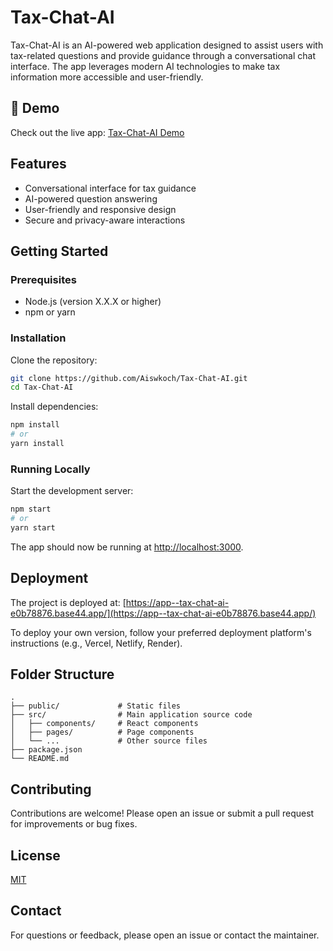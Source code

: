 # Tax-Chat-AI

Tax-Chat-AI is an AI-powered web application designed to assist users with tax-related questions and provide guidance through a conversational chat interface. The app leverages modern AI technologies to make tax information more accessible and user-friendly.

## 🚀 Demo

Check out the live app: [Tax-Chat-AI Demo](https://app--tax-chat-ai-e0b78876.base44.app/)

## Features

- Conversational interface for tax guidance
- AI-powered question answering
- User-friendly and responsive design
- Secure and privacy-aware interactions

## Getting Started

### Prerequisites

- Node.js (version X.X.X or higher)
- npm or yarn

### Installation

Clone the repository:

```bash
git clone https://github.com/Aiswkoch/Tax-Chat-AI.git
cd Tax-Chat-AI
```

Install dependencies:

```bash
npm install
# or
yarn install
```

### Running Locally

Start the development server:

```bash
npm start
# or
yarn start
```

The app should now be running at [http://localhost:3000](http://localhost:3000).

## Deployment

The project is deployed at: [https://app--tax-chat-ai-e0b78876.base44.app/](https://app--tax-chat-ai-e0b78876.base44.app/)

To deploy your own version, follow your preferred deployment platform's instructions (e.g., Vercel, Netlify, Render).

## Folder Structure

```
.
├── public/             # Static files
├── src/                # Main application source code
│   ├── components/     # React components
│   ├── pages/          # Page components
│   └── ...             # Other source files
├── package.json
└── README.md
```

## Contributing

Contributions are welcome! Please open an issue or submit a pull request for improvements or bug fixes.

## License

[MIT](LICENSE)

## Contact

For questions or feedback, please open an issue or contact the maintainer.
